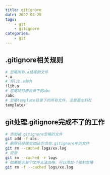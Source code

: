 ```yaml
---
title: gitignore
date: 2022-04-28
tags: 
    - git
    - gitignore
categories: 
    - git
---
```


## .gitignore相关规则

```bash
# 忽略所有.a结尾的文件
*.a
# 将lib.a除外
!lib.a
# 忽略项目根目录下的abc
/abc
# 忽略template目录下的所有文件，注意是左斜杠
template/
```

## git处理.gitignore完成不了的工作

```bash
# 添加被.gitignore忽略的文件
git add -f abc.
# 删除已经提交过&&包含在.gitignore中的文件
git rm --cached logs/xx.log
# 目录
git rm --cached -r logs
# 如果提示某个文件无法忽略，可以添加-f强制忽略
git rm -f --cached logs/xx.log
```
